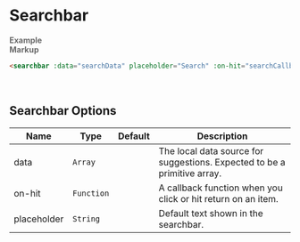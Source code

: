 
# Searchbar
<tip-box border-left-color="#00B0F0">
  <i style="font-style: normal; font-weight: bold; color: dimgray">Example</i><br>
  <searchbar :data="searchData" placeholder="Search" :on-hit="searchCallback"></searchbar>
</tip-box>

<tip-box border-left-color="black">
<i style="font-style: normal; font-weight: bold; color: dimgray">Markup</i>

``` html
<searchbar :data="searchData" placeholder="Search" :on-hit="searchCallback"></searchbar>
```
</tip-box>
<br>

## Searchbar Options

Name | Type | Default | Description
---- | ---- | ------- | ------
data | `Array` || The local data source for suggestions. Expected to be a primitive array.
on-hit | `Function` || A callback function when you click or hit return on an item.
placeholder | `String` || Default text shown in the searchbar.
